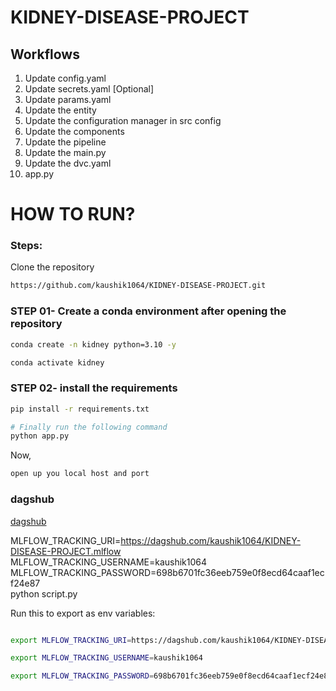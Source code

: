 # KIDNEY-DISEASE-PROJECT

## Workflows

1. Update config.yaml
2. Update secrets.yaml [Optional]
3. Update params.yaml
4. Update the entity
5. Update the configuration manager in src config
6. Update the components
7. Update the pipeline 
8. Update the main.py
9. Update the dvc.yaml
10. app.py

# HOW TO RUN?

### Steps:

Clone the repository

```bash
https://github.com/kaushik1064/KIDNEY-DISEASE-PROJECT.git
```
### STEP 01- Create a conda environment after opening the repository

```bash
conda create -n kidney python=3.10 -y
```

```bash
conda activate kidney
```


### STEP 02- install the requirements
```bash
pip install -r requirements.txt
```

```bash
# Finally run the following command
python app.py
```

Now,
```bash
open up you local host and port
```



### dagshub
[dagshub](https://dagshub.com/)

MLFLOW_TRACKING_URI=https://dagshub.com/kaushik1064/KIDNEY-DISEASE-PROJECT.mlflow \
MLFLOW_TRACKING_USERNAME=kaushik1064 \
MLFLOW_TRACKING_PASSWORD=698b6701fc36eeb759e0f8ecd64caaf1ecf24e87 \
python script.py

Run this to export as env variables:

```bash

export MLFLOW_TRACKING_URI=https://dagshub.com/kaushik1064/KIDNEY-DISEASE-PROJECT.mlflow

export MLFLOW_TRACKING_USERNAME=kaushik1064 

export MLFLOW_TRACKING_PASSWORD=698b6701fc36eeb759e0f8ecd64caaf1ecf24e87

```